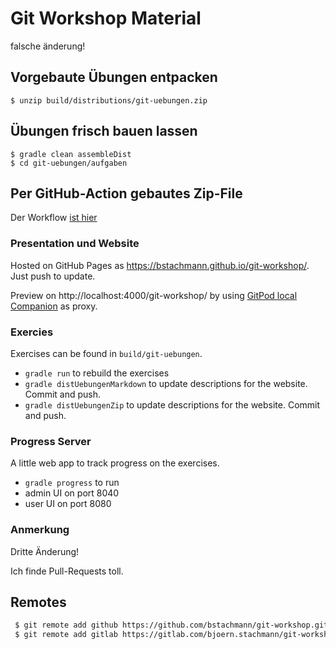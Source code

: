 # Git Workshop Material

falsche änderung!

## Vorgebaute Übungen entpacken

    $ unzip build/distributions/git-uebungen.zip

## Übungen frisch bauen lassen

    $ gradle clean assembleDist
    $ cd git-uebungen/aufgaben

    
## Per GitHub-Action gebautes Zip-File

Der Workflow [ist hier](https://github.com/bstachmann/git-workshop/actions/workflows/zip-git-uebungen.yml)

### Presentation und Website

Hosted on GitHub Pages as https://bstachmann.github.io/git-workshop/. Just push to update.

Preview on http://localhost:4000/git-workshop/ by using [GitPod local Companion](https://www.gitpod.io/blog/local-app) as proxy.


### Exercies

Exercises can be found in `build/git-uebungen`.

 * `gradle run` to rebuild the exercises
 * `gradle distUebungenMarkdown` to update descriptions for the website. Commit and push.
 * `gradle distUebungenZip` to update descriptions for the website. Commit and push.

 ### Progress Server

 A little web app to track progress on the exercises.

  * `gradle progress` to run
  * admin UI on port 8040
  * user UI on port 8080


### Anmerkung

Dritte Änderung!

Ich finde Pull-Requests toll.

## Remotes

```bash
 $ git remote add github https://github.com/bstachmann/git-workshop.git
 $ git remote add gitlab https://gitlab.com/bjoern.stachmann/git-workshop.git
```
